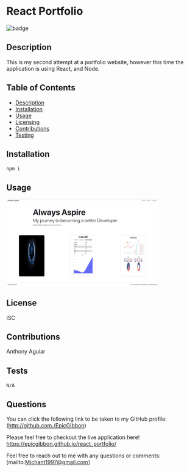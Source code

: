 # React Portfolio
  ![badge](https://img.shields.io/badge/License-ISC-red)

## Description
This is my second attempt at a portfolio website, however this time the application is using React, and Node.

## Table of Contents
* [Description](#Description)
* [Installation](#Installation)
* [Usage](#Usage)
* [Licensing](#License)
* [Contributions](#Contributions)
* [Testing](#Tests)

## Installation

```
npm i
```

## Usage
<img src="src/assets/images/portfolio.png" width=400px>

## License
ISC

## Contributions
Anthony Aguiar

## Tests
```
N/A
```

## Questions 
You can click the following link to be taken to my GitHub profile: (http://github.com./EpicGibbon)

Please feel free to checkout the live application here! https://epicgibbon.github.io/react_portfolio/


Feel free to reach out to me with any questions or comments: [mailto:Michant1997@gmail.com]

